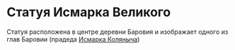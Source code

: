 # Статуя Исмарка Великого
Статуя расположена в центре деревни Баровия и изображает одного из глав Баровии (прадеда [Исмарка Коляныча](../npcs/ismark_kolyanych))
